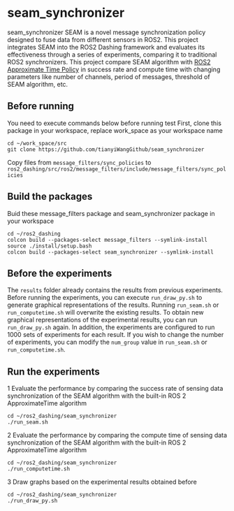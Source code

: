 # seam_synchronizer
seam_synchronizer SEAM is a novel message synchronization policy designed to fuse data from different sensors in ROS2. This project integrates SEAM into the ROS2 Dashing framework and evaluates its effectiveness through a series of experiments, comparing it to traditional ROS2 synchronizers. This project compare SEAM algorithm with [ROS2 Approximate Time Policy](https://github.com/ros2/message_filters/blob/master/include/message_filters/sync_policies/approximate_time.h) in success rate and compute time with changing parameters like number of channels, period of messages, threshold of SEAM algorithm, etc.

## Before running
You need to execute commands below before running test
First, clone this package in your workspace, replace work_space as your workspace name
```
cd ~/work_space/src
git clone https://github.com/tianyiWangGithub/seam_synchronizer
```
Copy files from `message_filters/sync_policies` to `ros2_dashing/src/ros2/message_filters/include/message_filters/sync_policies`

## Build the packages
Buid these message_filters package and seam_synchronizer package in your workspace
```
cd ~/ros2_dashing
colcon build --packages-select message_filters --symlink-install
source ./install/setup.bash
colcon build --packages-select seam_synchronizer --symlink-install
```

## Before the experiments
The `results` folder already contains the results from previous experiments. Before running the experiments, you can execute `run_draw_py.sh` to generate graphical representations of the results. Running `run_seam.sh` or `run_computetime.sh` will overwrite the existing results. To obtain new graphical representations of the experimental results, you can run `run_draw_py.sh` again. In addition, the experiments are configured to run 1000 sets of experiments for each result. If you wish to change the number of experiments, you can modify the `num_group` value in `run_seam.sh` or `run_computetime.sh`.

## Run the experiments
1 Evaluate the performance by comparing the success rate of sensing data synchronization of the SEAM algorithm with the built-in ROS 2 ApproximateTime algorithm
```
cd ~/ros2_dashing/seam_synchronizer
./run_seam.sh
```
2 Evaluate the performance by comparing the compute time of sensing data synchronization of the SEAM algorithm with the built-in ROS 2 ApproximateTime algorithm
```
cd ~/ros2_dashing/seam_synchronizer
./run_computetime.sh
```
3 Draw graphs based on the experimental results obtained before
```
cd ~/ros2_dashing/seam_synchronizer
./run_draw_py.sh
```
